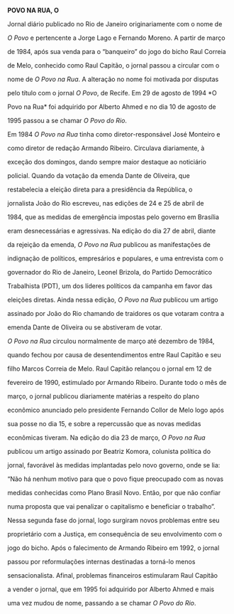 **POVO NA RUA, O**



Jornal diário publicado no Rio de Janeiro originariamente com o nome de

*O Povo* e pertencente a Jorge Lago e Fernando Moreno. A partir de março

de 1984, após sua venda para o “banqueiro” do jogo do bicho Raul Correia

de Melo, conhecido como Raul Capitão, o jornal passou a circular com o

nome de *O Povo na Rua*. A alteração no nome foi motivada por disputas

pelo título com o jornal *O Povo*, de Recife. Em 29 de agosto de 1994 *O

Povo na Rua* foi adquirido por Alberto Ahmed e no dia 10 de agosto de

1995 passou a se chamar *O Povo do Rio*.



Em 1984 *O Povo na Rua* tinha como diretor-responsável José Monteiro e

como diretor de redação Armando Ribeiro. Circulava diariamente, à

exceção dos domingos, dando sempre maior destaque ao noticiário

policial. Quando da votação da emenda Dante de Oliveira, que

restabelecia a eleição direta para a presidência da República, o

jornalista João do Rio escreveu, nas edições de 24 e 25 de abril de

1984, que as medidas de emergência impostas pelo governo em Brasília

eram desnecessárias e agressivas. Na edição do dia 27 de abril, diante

da rejeição da emenda, *O Povo na Rua* publicou as manifestações de

indignação de políticos, empresários e populares, e uma entrevista com o

governador do Rio de Janeiro, Leonel Brizola, do Partido Democrático

Trabalhista (PDT), um dos líderes políticos da campanha em favor das

eleições diretas. Ainda nessa edição, *O Povo na Rua* publicou um artigo

assinado por João do Rio chamando de traidores os que votaram contra a

emenda Dante de Oliveira ou se abstiveram de votar.



*O Povo na Rua* circulou normalmente de março até dezembro de 1984,

quando fechou por causa de desentendimentos entre Raul Capitão e seu

filho Marcos Correia de Melo. Raul Capitão relançou o jornal em 12 de

fevereiro de 1990, estimulado por Armando Ribeiro. Durante todo o mês de

março, o jornal publicou diariamente matérias a respeito do plano

econômico anunciado pelo presidente Fernando Collor de Melo logo após

sua posse no dia 15, e sobre a repercussão que as novas medidas

econômicas tiveram. Na edição do dia 23 de março, *O Povo na Rua*

publicou um artigo assinado por Beatriz Komora, colunista política do

jornal, favorável às medidas implantadas pelo novo governo, onde se lia:

“Não há nenhum motivo para que o povo fique preocupado com as novas

medidas conhecidas como Plano Brasil Novo. Então, por que não confiar

numa proposta que vai penalizar o capitalismo e beneficiar o trabalho”.



Nessa segunda fase do jornal, logo surgiram novos problemas entre seu

proprietário com a Justiça, em consequência de seu envolvimento com o

jogo do bicho. Após o falecimento de Armando Ribeiro em 1992, o jornal

passou por reformulações internas destinadas a torná-lo menos

sensacionalista. Afinal, problemas financeiros estimularam Raul Capitão

a vender o jornal, que em 1995 foi adquirido por Alberto Ahmed e mais

uma vez mudou de nome, passando a se chamar *O Povo do Rio*.



